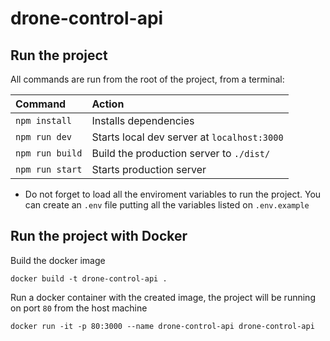 # drone-control-api

## Run the project

All commands are run from the root of the project, from a terminal:

| Command                | Action                                             |
| :--------------------- | :------------------------------------------------- |
| `npm install`          | Installs dependencies                              |
| `npm run dev`          | Starts local dev server at `localhost:3000`        |
| `npm run build`        | Build the production server to `./dist/`           |
| `npm run start`        | Starts production server                           |

* Do not forget to load all the enviroment variables to run the project. You can create an `.env` file putting all the variables listed on `.env.example`

## Run the project with Docker

Build the docker image

```
docker build -t drone-control-api .
```

Run a docker container with the created image, the project will be running on port `80` from the host machine

```
docker run -it -p 80:3000 --name drone-control-api drone-control-api 
```
